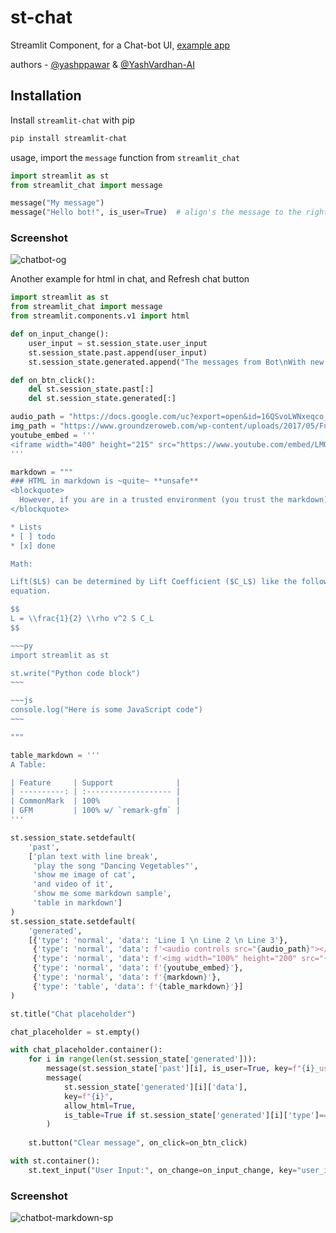 # st-chat

Streamlit Component, for a Chat-bot UI, [example app](https://share.streamlit.io/ai-yash/st-chat/main/examples/chatbot.py)

authors - [@yashppawar](https://github.com/yashppawar) & [@YashVardhan-AI](https://github.com/yashvardhan-ai)

## Installation

Install `streamlit-chat` with pip
```bash
pip install streamlit-chat 
```

usage, import the `message` function from `streamlit_chat`
```py
import streamlit as st
from streamlit_chat import message

message("My message") 
message("Hello bot!", is_user=True)  # align's the message to the right
```
   
### Screenshot

![chatbot-og](https://user-images.githubusercontent.com/90775147/210397700-5ab9e00d-a61b-4bc9-a34a-b5bd4454b084.png)

Another example for html in chat, and Refresh chat button
```py
import streamlit as st
from streamlit_chat import message
from streamlit.components.v1 import html

def on_input_change():
    user_input = st.session_state.user_input
    st.session_state.past.append(user_input)
    st.session_state.generated.append("The messages from Bot\nWith new line")

def on_btn_click():
    del st.session_state.past[:]
    del st.session_state.generated[:]

audio_path = "https://docs.google.com/uc?export=open&id=16QSvoLWNxeqco_Wb2JvzaReSAw5ow6Cl"
img_path = "https://www.groundzeroweb.com/wp-content/uploads/2017/05/Funny-Cat-Memes-11.jpg"
youtube_embed = '''
<iframe width="400" height="215" src="https://www.youtube.com/embed/LMQ5Gauy17k" title="YouTube video player" frameborder="0" allow="accelerometer; encrypted-media;"></iframe>
'''

markdown = """
### HTML in markdown is ~quite~ **unsafe**
<blockquote>
  However, if you are in a trusted environment (you trust the markdown). You can use allow_html props to enable support for html.
</blockquote>

* Lists
* [ ] todo
* [x] done

Math:

Lift($L$) can be determined by Lift Coefficient ($C_L$) like the following
equation.

$$
L = \\frac{1}{2} \\rho v^2 S C_L
$$

~~~py
import streamlit as st

st.write("Python code block")
~~~

~~~js
console.log("Here is some JavaScript code")
~~~

"""

table_markdown = '''
A Table:

| Feature     | Support              |
| ----------: | :------------------- |
| CommonMark  | 100%                 |
| GFM         | 100% w/ `remark-gfm` |
'''

st.session_state.setdefault(
    'past', 
    ['plan text with line break',
     'play the song "Dancing Vegetables"', 
     'show me image of cat', 
     'and video of it',
     'show me some markdown sample',
     'table in markdown']
)
st.session_state.setdefault(
    'generated', 
    [{'type': 'normal', 'data': 'Line 1 \n Line 2 \n Line 3'},
     {'type': 'normal', 'data': f'<audio controls src="{audio_path}"></audio>'}, 
     {'type': 'normal', 'data': f'<img width="100%" height="200" src="{img_path}"/>'}, 
     {'type': 'normal', 'data': f'{youtube_embed}'},
     {'type': 'normal', 'data': f'{markdown}'},
     {'type': 'table', 'data': f'{table_markdown}'}]
)

st.title("Chat placeholder")

chat_placeholder = st.empty()

with chat_placeholder.container():    
    for i in range(len(st.session_state['generated'])):                
        message(st.session_state['past'][i], is_user=True, key=f"{i}_user")
        message(
            st.session_state['generated'][i]['data'], 
            key=f"{i}", 
            allow_html=True,
            is_table=True if st.session_state['generated'][i]['type']=='table' else False
        )
    
    st.button("Clear message", on_click=on_btn_click)

with st.container():
    st.text_input("User Input:", on_change=on_input_change, key="user_input")

```

### Screenshot

![chatbot-markdown-sp](https://user-images.githubusercontent.com/27276267/224665635-1d9c1b8e-92ba-4f67-9e27-ad5d4eacaa43.png)

